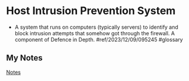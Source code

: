 # Host Intrusion Prevention System
- A system that runs on computers (typically servers) to identify and block intrusion attempts that somehow got through the firewall. A component of Defence in Depth. #ref/2023/12/09/095245 #glossary 
## My Notes
[Notes](mynotes/host-intrusion-prevention-system-notes.md)


